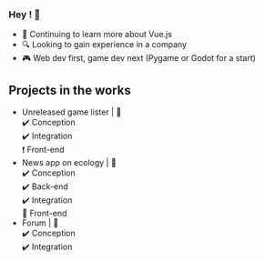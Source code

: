 ### Hey ! 👋

- 🌱 Continuing to learn more about Vue.js
- 🔍 Looking to gain experience in a company
- 🎮 Web dev first, game dev next (Pygame or Godot for a start)

## Projects in the works

- Unreleased game lister | :pencil:
  <br>:heavy_check_mark: Conception
  <br>:heavy_check_mark: Integration
  <br>:heavy_exclamation_mark: Front-end
- News app on ecology | :newspaper:
  <br>:heavy_check_mark: Conception
  <br>:heavy_check_mark: Back-end
  <br>:heavy_check_mark: Integration
  <br>:large_blue_diamond: Front-end
- Forum | :stars:
  <br>:heavy_check_mark: Conception
  <br>:heavy_check_mark: Integration


<!---
Theo-Beaudouin/Theo-Beaudouin is a ✨ special ✨ repository because its `README.md` (this file) appears on your GitHub profile.
You can click the Preview link to take a look at your changes.
--->
